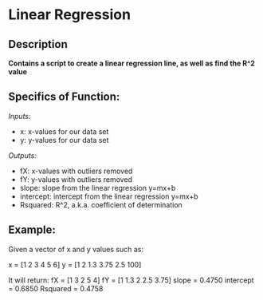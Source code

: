 # Linear Regression
## Description
**Contains a script to create a linear regression line, as well as find the R^2 value**

## Specifics of Function:

*Inputs:*
- x: x-values for our data set
- y: y-values for our data set

*Outputs:*
- fX: x-values with outliers removed
- fY: y-values with outliers removed
- slope: slope from the linear regression y=mx+b
- intercept: intercept from the linear regression y=mx+b
- Rsquared: R^2, a.k.a. coefficient of determination

## Example: 
Given a vector of x and y values such as: 

x = [1 2 3 4 5 6] 
y = [1 2 1.3 3.75 2.5 100]

It will return:
fX = [1 3 2 5 4]
fY = [1 1.3 2 2.5 3.75]
slope = 0.4750
intercept = 0.6850
Rsquared = 0.4758
